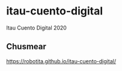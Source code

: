 # itau-cuento-digital
Itau Cuento Digital 2020

## Chusmear
https://robotita.github.io/itau-cuento-digital/
